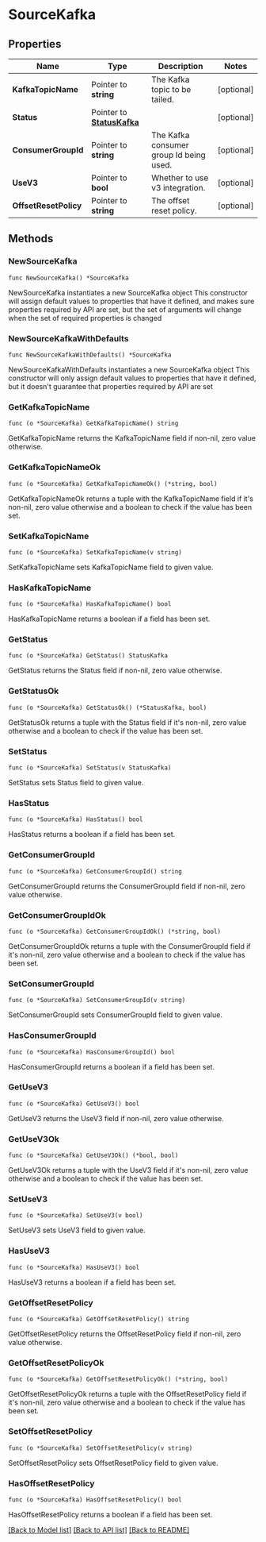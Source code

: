 # SourceKafka

## Properties

Name | Type | Description | Notes
------------ | ------------- | ------------- | -------------
**KafkaTopicName** | Pointer to **string** | The Kafka topic to be tailed. | [optional] 
**Status** | Pointer to [**StatusKafka**](StatusKafka.md) |  | [optional] 
**ConsumerGroupId** | Pointer to **string** | The Kafka consumer group Id being used. | [optional] 
**UseV3** | Pointer to **bool** | Whether to use v3 integration. | [optional] 
**OffsetResetPolicy** | Pointer to **string** | The offset reset policy. | [optional] 

## Methods

### NewSourceKafka

`func NewSourceKafka() *SourceKafka`

NewSourceKafka instantiates a new SourceKafka object
This constructor will assign default values to properties that have it defined,
and makes sure properties required by API are set, but the set of arguments
will change when the set of required properties is changed

### NewSourceKafkaWithDefaults

`func NewSourceKafkaWithDefaults() *SourceKafka`

NewSourceKafkaWithDefaults instantiates a new SourceKafka object
This constructor will only assign default values to properties that have it defined,
but it doesn't guarantee that properties required by API are set

### GetKafkaTopicName

`func (o *SourceKafka) GetKafkaTopicName() string`

GetKafkaTopicName returns the KafkaTopicName field if non-nil, zero value otherwise.

### GetKafkaTopicNameOk

`func (o *SourceKafka) GetKafkaTopicNameOk() (*string, bool)`

GetKafkaTopicNameOk returns a tuple with the KafkaTopicName field if it's non-nil, zero value otherwise
and a boolean to check if the value has been set.

### SetKafkaTopicName

`func (o *SourceKafka) SetKafkaTopicName(v string)`

SetKafkaTopicName sets KafkaTopicName field to given value.

### HasKafkaTopicName

`func (o *SourceKafka) HasKafkaTopicName() bool`

HasKafkaTopicName returns a boolean if a field has been set.

### GetStatus

`func (o *SourceKafka) GetStatus() StatusKafka`

GetStatus returns the Status field if non-nil, zero value otherwise.

### GetStatusOk

`func (o *SourceKafka) GetStatusOk() (*StatusKafka, bool)`

GetStatusOk returns a tuple with the Status field if it's non-nil, zero value otherwise
and a boolean to check if the value has been set.

### SetStatus

`func (o *SourceKafka) SetStatus(v StatusKafka)`

SetStatus sets Status field to given value.

### HasStatus

`func (o *SourceKafka) HasStatus() bool`

HasStatus returns a boolean if a field has been set.

### GetConsumerGroupId

`func (o *SourceKafka) GetConsumerGroupId() string`

GetConsumerGroupId returns the ConsumerGroupId field if non-nil, zero value otherwise.

### GetConsumerGroupIdOk

`func (o *SourceKafka) GetConsumerGroupIdOk() (*string, bool)`

GetConsumerGroupIdOk returns a tuple with the ConsumerGroupId field if it's non-nil, zero value otherwise
and a boolean to check if the value has been set.

### SetConsumerGroupId

`func (o *SourceKafka) SetConsumerGroupId(v string)`

SetConsumerGroupId sets ConsumerGroupId field to given value.

### HasConsumerGroupId

`func (o *SourceKafka) HasConsumerGroupId() bool`

HasConsumerGroupId returns a boolean if a field has been set.

### GetUseV3

`func (o *SourceKafka) GetUseV3() bool`

GetUseV3 returns the UseV3 field if non-nil, zero value otherwise.

### GetUseV3Ok

`func (o *SourceKafka) GetUseV3Ok() (*bool, bool)`

GetUseV3Ok returns a tuple with the UseV3 field if it's non-nil, zero value otherwise
and a boolean to check if the value has been set.

### SetUseV3

`func (o *SourceKafka) SetUseV3(v bool)`

SetUseV3 sets UseV3 field to given value.

### HasUseV3

`func (o *SourceKafka) HasUseV3() bool`

HasUseV3 returns a boolean if a field has been set.

### GetOffsetResetPolicy

`func (o *SourceKafka) GetOffsetResetPolicy() string`

GetOffsetResetPolicy returns the OffsetResetPolicy field if non-nil, zero value otherwise.

### GetOffsetResetPolicyOk

`func (o *SourceKafka) GetOffsetResetPolicyOk() (*string, bool)`

GetOffsetResetPolicyOk returns a tuple with the OffsetResetPolicy field if it's non-nil, zero value otherwise
and a boolean to check if the value has been set.

### SetOffsetResetPolicy

`func (o *SourceKafka) SetOffsetResetPolicy(v string)`

SetOffsetResetPolicy sets OffsetResetPolicy field to given value.

### HasOffsetResetPolicy

`func (o *SourceKafka) HasOffsetResetPolicy() bool`

HasOffsetResetPolicy returns a boolean if a field has been set.


[[Back to Model list]](../README.md#documentation-for-models) [[Back to API list]](../README.md#documentation-for-api-endpoints) [[Back to README]](../README.md)


